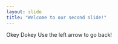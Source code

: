 ```yaml
---
layout: slide
title: "Welcome to our second slide!"
---
```

Okey Dokey
Use the left arrow to go back!
